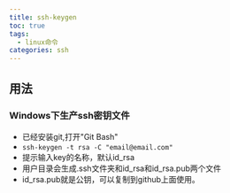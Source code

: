 ```yaml
---
title: ssh-keygen
toc: true
tags:
  - linux命令
categories: ssh
---
```


## 用法

### Windows下生产ssh密钥文件
- 已经安装git,打开"Git Bash"
- `ssh-keygen -t rsa -C "email@email.com"`
- 提示输入key的名称，默认id_rsa
- 用户目录会生成.ssh文件夹和id_rsa和id_rsa.pub两个文件
- id_rsa.pub就是公钥，可以复制到github上面使用。
